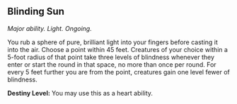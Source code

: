 ## Blinding Sun

_Major ability. Light. Ongoing._

You rub a sphere of pure, brilliant light into your fingers before casting it into the air. Choose a point within 45 feet. Creatures of your choice within a 5-foot radius of that point take three levels of blindness whenever they enter or start the round in that space, no more than once per round. For every 5 feet further you are from the point, creatures gain one level fewer of blindness.

**Destiny Level:**
You may use this as a heart ability.
